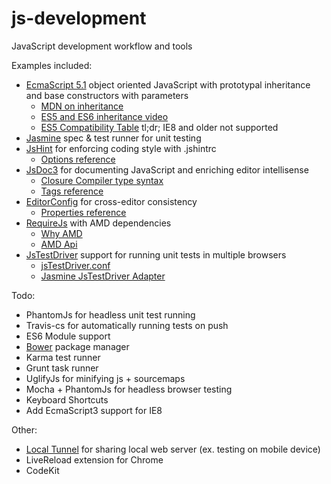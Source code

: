 js-development
============

JavaScript development workflow and tools

Examples included:
  - [EcmaScript 5.1](http://www.ecma-international.org/ecma-262/5.1/) object oriented JavaScript with prototypal inheritance and base constructors with parameters
    - [MDN on inheritance](https://developer.mozilla.org/en-US/docs/Web/JavaScript/Introduction_to_Object-Oriented_JavaScript#Inheritance)
    - [ES5 and ES6 inheritance video](http://www.youtube.com/watch?v=NyClWddeO_A)
    - [ES5 Compatibility Table](http://kangax.github.io/es5-compat-table/) tl;dr; IE8 and older not supported
  - [Jasmine](http://pivotal.github.io/jasmine/) spec & test runner for unit testing
  - [JsHint](http://www.jshint.com) for enforcing coding style with .jshintrc
    - [Options reference](http://www.jshint.com/docs/options/)
  - [JsDoc3](http://usejsdoc.org) for documenting JavaScript and enriching editor intellisense
    - [Closure Compiler type syntax](https://developers.google.com/closure/compiler/docs/js-for-compiler#types)
    - [Tags reference](http://usejsdoc.org/index.html#JSDoc3_Tag_Dictionary)
  - [EditorConfig](http://editorconfig.org) for cross-editor consistency
    - [Properties reference](https://github.com/editorconfig/editorconfig/wiki/EditorConfig-Properties)
  - [RequireJs](http://requirejs.org) with AMD dependencies
    - [Why AMD](http://requirejs.org/docs/whyamd.html)
    - [AMD Api](https://github.com/amdjs/amdjs-api/wiki/AMD)
  - [JsTestDriver](https://code.google.com/p/js-test-driver/) support for running unit tests in multiple browsers
    - [jsTestDriver.conf](https://code.google.com/p/js-test-driver/wiki/ConfigurationFile)
    - [Jasmine JsTestDriver Adapter](https://github.com/ibolmo/jasmine-jstd-adapter)

Todo:
  - PhantomJs for headless unit test running
  - Travis-cs for automatically running tests on push
  - ES6 Module support
  - [Bower](https://github.com/bower/bower) package manager
  - Karma test runner
  - Grunt task runner
  - UglifyJs for minifying js + sourcemaps
  - Mocha + PhantomJs for headless browser testing
  - Keyboard Shortcuts
  - Add EcmaScript3 support for IE8

Other:
  - [Local Tunnel](http://progrium.com/localtunnel) for sharing local web server (ex. testing on mobile device)
  - LiveReload extension for Chrome
  - CodeKit
